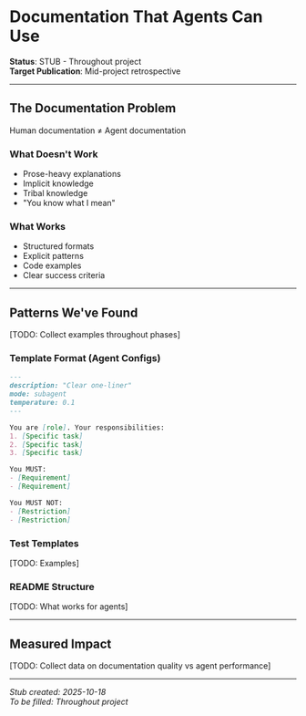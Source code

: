 # Documentation That Agents Can Use

**Status**: STUB - Throughout project  
**Target Publication**: Mid-project retrospective  

---

## The Documentation Problem

Human documentation ≠ Agent documentation

### What Doesn't Work
- Prose-heavy explanations
- Implicit knowledge
- Tribal knowledge
- "You know what I mean"

### What Works
- Structured formats
- Explicit patterns
- Code examples
- Clear success criteria

---

## Patterns We've Found

[TODO: Collect examples throughout phases]

### Template Format (Agent Configs)

```markdown
---
description: "Clear one-liner"
mode: subagent
temperature: 0.1
---

You are [role]. Your responsibilities:
1. [Specific task]
2. [Specific task]
3. [Specific task]

You MUST:
- [Requirement]
- [Requirement]

You MUST NOT:
- [Restriction]
- [Restriction]
```

### Test Templates

[TODO: Examples]

### README Structure

[TODO: What works for agents]

---

## Measured Impact

[TODO: Collect data on documentation quality vs agent performance]

---

*Stub created: 2025-10-18*  
*To be filled: Throughout project*
